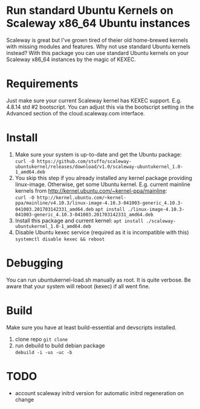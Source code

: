 Run standard Ubuntu Kernels on Scaleway x86_64 Ubuntu instances
===============================================================

Scaleway is great but I've grown tired of theier old home-brewed kernels with
missing modules and features. Why not use standard Ubuntu kernels instead? 
With this package you can use standard Ubuntu kernels on your Scaleway x86_64
instances by the magic of KEXEC. 

Requirements
============
Just make sure your current Scaleway kernel has KEXEC support. 
E.g. 4.8.14 std #2 bootscript. You can adjust this via the 
bootscript setting in the Advanced section of the cloud.scaleway.com interface.

Install
=======
1. Make sure your system is up-to-date and get the Ubuntu package:  
   ``curl -O https://github.com/stuffo/scaleway-ubuntukernel/releases/download/v1.0/scaleway-ubuntukernel_1.0-1_amd64.deb ``
2. You skip this step if you already installed any kernel package providing linux-image. Otherwise, get some Ubuntu kernel. 
   E.g. current mainline kernels from http://kernel.ubuntu.com/~kernel-ppa/mainline:  
   ``curl -O http://kernel.ubuntu.com/~kernel-ppa/mainline/v4.10.3/linux-image-4.10.3-041003-generic_4.10.3-041003.201703142331_amd64.deb``
   ``apt install ./linux-image-4.10.3-041003-generic_4.10.3-041003.201703142331_amd64.deb ``
3. Install this package and current kernel:
   ``apt install ./scaleway-ubuntukernel_1.0-1_amd64.deb ``
4. Disable Ubuntu kexec service (required as it is incompatible with this)
   `` systemctl disable kexec && reboot ``

Debugging
=========
You can run ubuntukernel-load.sh manually as root. It is quite verbose. Be 
aware that your system will reboot (kexec) if all went fine.

Build
=====
Make sure you have at least build-essential and devscripts installed.

1. clone repo ``git clone``
2. run debuild to build debian package  
   ``debuild -i -us -uc -b``

TODO
====
* account scaleway initrd version for automatic initrd regeneration on change


